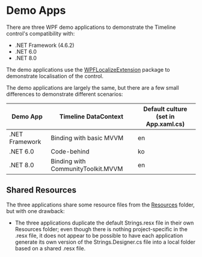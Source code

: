 # Demo Apps
There are three WPF demo applications to demonstrate the Timeline control's compatibility with:
- .NET Framework (4.6.2)
- .NET 6.0
- .NET 8.0

The demo applications use the [WPFLocalizeExtension](https://www.nuget.org/packages/WpfLocalizeExtension) package to demonstrate localisation of the control.

The demo applications are largely the same, but there are a few small differences to demonstrate different scenarios:

| Demo App | Timeline DataContext | Default culture (set in App.xaml.cs) | 
| --- | --- | --- |
| .NET Framework | Binding with basic MVVM | en |
| .NET 6.0 | Code-behind | ko |
| .NET 8.0 | Binding with CommunityToolkit.MVVM | en |

## Shared Resources
The three applications share some resource files from the [Resources](/DemoApps/Resources) folder, but with one drawback:
- The three applications duplicate the default Strings.resx file in their own Resources folder; even though there is nothing project-specific in the .resx file, it does not appear to be possible to have each application generate its own version of the Strings.Designer.cs file into a local folder based on a shared .resx file.
